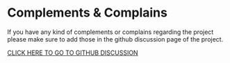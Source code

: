 # Complements & Complains

If you have any kind of complements or complains regarding the project please make sure to add those in the github
discussion page of the project. 

[CLICK HERE TO GO TO GITHUB DISCUSSION](https://github.com/wovosoft/bkb-offices/discussions)
